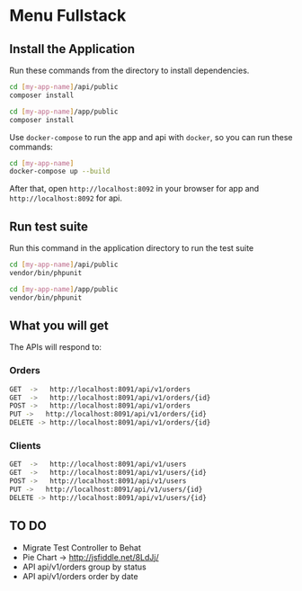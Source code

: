 # Menu Fullstack

## Install the Application

Run these commands from the directory to install dependencies.
```bash
cd [my-app-name]/api/public
composer install

cd [my-app-name]/app/public
composer install
```


Use `docker-compose` to run the app and api with `docker`, so you can run these commands:
```bash
cd [my-app-name]
docker-compose up --build
```

After that, open `http://localhost:8092` in your browser for app and `http://localhost:8092` for api.

## Run test suite
Run this command in the application directory to run the test suite 

```bash
cd [my-app-name]/api/public
vendor/bin/phpunit
```

```bash
cd [my-app-name]/app/public
vendor/bin/phpunit
```

## What you will get
The APIs will respond to:

### Orders
```bash
GET  ->   http://localhost:8091/api/v1/orders
GET  ->   http://localhost:8091/api/v1/orders/{id}
POST ->   http://localhost:8091/api/v1/orders
PUT ->   http://localhost:8091/api/v1/orders/{id}
DELETE -> http://localhost:8091/api/v1/orders/{id}
```

### Clients
```bash
GET  ->   http://localhost:8091/api/v1/users
GET  ->   http://localhost:8091/api/v1/users/{id}
POST ->   http://localhost:8091/api/v1/users
PUT ->   http://localhost:8091/api/v1/users/{id}
DELETE -> http://localhost:8091/api/v1/users/{id}
```

## TO DO
 - Migrate Test Controller to Behat
 - Pie Chart -> http://jsfiddle.net/8LdJj/
 - API api/v1/orders group by status
 - API api/v1/orders order by date
